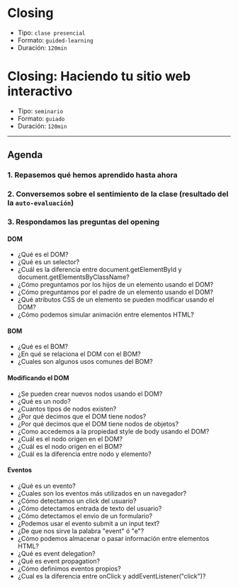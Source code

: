 # Closing

- Tipo: `clase presencial`
- Formato: `guided-learning`
- Duración: `120min`

# Closing: Haciendo tu sitio web interactivo

- Tipo: `seminario`
- Formato: `guiado`
- Duración: `120min`

***

## Agenda

### 1. Repasemos qué hemos aprendido hasta ahora

### 2. Conversemos sobre el sentimiento de la clase (resultado del la `auto-evaluación`)

### 3. Respondamos las preguntas del opening

#### DOM

- ¿Qué es el DOM?
- ¿Qué es un selector?
- ¿Cuál es la diferencia entre document.getElementById y document.getElementsByClassName?
- ¿Cómo preguntamos por los hijos de un elemento usando el DOM?
- ¿Cómo preguntamos por el padre de un elemento usando el DOM?
- ¿Qué atributos CSS de un elemento se pueden modificar usando el DOM?
- ¿Cómo podemos simular animación entre elementos HTML?

#### BOM

- ¿Qué es el BOM?
- ¿En qué se relaciona el DOM con el BOM?
- ¿Cuales son algunos usos comunes del BOM?

#### Modificando el DOM

- ¿Se pueden crear nuevos nodos usando el DOM?
- ¿Qué es un nodo?
- ¿Cuantos tipos de nodos existen?
- ¿Por qué decimos que el DOM tiene nodos?
- ¿Por qué decimos que el DOM tiene nodos de objetos?
- ¿Como accedemos a la propiedad style de body usando el DOM?
- ¿Cuál es el nodo origen en el DOM?
- ¿Cuál es el nodo origen en el BOM?
- ¿Cuál es la diferencia entre nodo y elemento?

#### Eventos

- ¿Qué es un evento?
- ¿Cuales son los eventos más utilizados en un navegador?
- ¿Cómo detectamos un click del usuario?
- ¿Cómo detectamos entrada de texto del usuario?
- ¿Cómo detectamos el envio de un formulario?
- ¿Podemos usar el evento submit a un input text?
- ¿De que nos sirve la palabra "event" ó "e"?
- ¿Cómo podemos almacenar o pasar información entre elementos HTML?
- ¿Qué es event delegation?
- ¿Qué es event propagation?
- ¿Cómo definimos eventos propios?
- ¿Cual es la diferencia entre onClick y addEventListener("click")?
